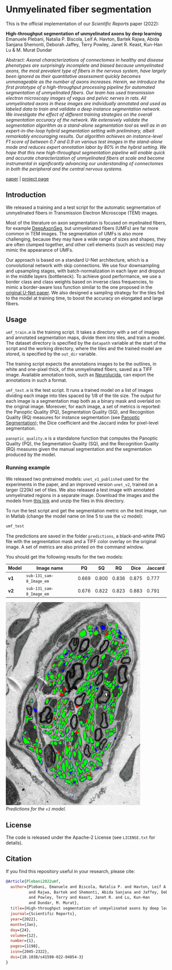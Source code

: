 # Unmyelinated fiber segmentation

This is the official implementation of our *Scientific Reports* paper (2022):

**High-throughput segmentation of unmyelinated axons by deep learning**  
Emanuele Plebani, Natalia P. Biscola, Leif A. Havton, Bartek Rajwa,
Abida Sanjana Shemonti, Deborah Jaffey, Terry Powley, Janet R. Keast,
Kun-Han Lu & M. Murat Dundar

Abstract: *Axonal characterizations of connectomes in healthy and disease
phenotypes are surprisingly incomplete and biased because unmyelinated axons,
the most prevalent type of fibers in the nervous system, have largely been
ignored as their quantitative assessment quickly becomes unmanageable as the
number of axons increases. Herein, we introduce the first prototype of a
high-throughput processing pipeline for automated segmentation of unmyelinated
fibers. Our team has used transmission electron microscopy images of vagus and
pelvic nerves in rats. All unmyelinated axons in these images are individually
annotated and used as labeled data to train and validate a deep instance
segmentation network. We investigate the effect of different training
strategies on the overall segmentation accuracy of the network. We extensively
validate the segmentation algorithm as a stand-alone segmentation tool as well
as in an expert-in-the-loop hybrid segmentation setting with preliminary,
albeit remarkably encouraging results. Our algorithm achieves an instance-level
F1 score of between 0.7 and 0.9 on various test images in the stand-alone mode
and reduces expert annotation labor by 80% in the hybrid setting. We hope that
this new high-throughput segmentation pipeline will enable quick and accurate
characterization of unmyelinated fibers at scale and become instrumental in
significantly advancing our understanding of connectomes in both the peripheral
and the central nervous systems.*

[paper](https://www.nature.com/articles/s41598-022-04854-3) |
[project page](https://cs.iupui.edu/~mdundar/TEM_segmentation.htm)

## Introduction

We released a training and a test script for the automatic segmentation of
unmyelinated fibers in Transmission Electron Microscope (TEM) images.

Most of the literature on axon segmentation is focused on myelinated fibers,
for example [DeepAxonSeg](https://www.nature.com/articles/s41598-018-22181-4),
but unmyelinated fibers (UMFs) are far more common in TEM images. The
segmentation of UMFs is also more challenging, because they may have a wide
range of sizes and shapes, they are often clumped together, and other cell
elements (such as vesicles) may mimic the appearance of UMFs.

Our approach is based on a standard U-Net architecture, which is a convolutional
network with skip connections. We use four downsampling and upsampling stages,
with batch-normalization in each layer and dropout in the middle layers
(bottleneck). To achieve good performance, we use a border class and class
weights based on inverse class frequencies, to mimic a border-aware loss
function similar to the one proposed in the
[original U-Net paper](https://arxiv.org/abs/1505.04597). We also designed a
sampling strategy for the tiles fed to the model at training time, to boost the
accuracy on elongated and large fibers.

## Usage

`umf_train.m` is the training script. It takes a directory with a set of images
and annotated segmentation maps, divide them into tiles, and train a model.
The dataset directory is specified by the `datapath` variable at the start of
the script and the working directory, where the tiles and the trained model are
stored, is specified by the `out_dir` variable.

The training script expects the annotations images to be the outlines, in white
and one-pixel thick, of the unmyelinated fibers, saved as a TIFF image.
Available annotation tools, such as
[Neurolucida](https://www.mbfbioscience.com/neurolucida), can export the
annotations in such a format.

`umf_test.m` is the test script. It runs a trained model on a list of images
dividing each image into tiles spaced by 1/8 of the tile size.
The output for each image is a segmentation map both as a binary mask and
overlaid on the original image. Moreover, for each image, a set of metrics is
reported: the Panoptic Quality (PQ), Segmentation Quality (SQ), and Recognition
Quality (RQ) measures for instance segmentation
(see [Panoptic Segmentation](https://arxiv.org/abs/1801.00868)); the Dice
coefficient and the Jaccard index for pixel-level segmentation.

`panoptic_quality.m` is a standalone function that computes the Panoptic
Quality (PQ), the Segmentation Quality (SQ), and the Recognition Quality (RQ)
measures given the manual segmentation and the segmentation produced by the
model.

### Running example

We released two pretrained models: `unet_v1_published` used for the
experiments in the paper, and an improved version `unet_v2`, trained on a
larger (220k) set of tiles.
We also released a test image with annotated unmyelinated regions in a separate
image.
Download the images and the models from
[this link](https://cs.iupui.edu/~mdundar/TEM_segmentation/umf_release_data.zip)
and unzip the files in this directory.

To run the test script and get the segmentation
metric on the test image, run in Matlab (change the model name on line 5 to use
the `v2` model):

```bash
umf_test
```

The predictions are saved in the folder `predictions`, a black-and-white PNG
file with the segmentation mask and a TIFF color overlay on the original image.
A set of metrics are also printed on the command window.

You should get the following results for the two models:

| **Model** | **Image name**        | **PQ** | **SQ** | **RQ** | **Dice** | **Jaccard** |
| ----        | ----                     | ----    | ----  | ----  | ----   | ----     |
| **v1**     | `sub-131_sam-8_Image_em` | 0.669   | 0.800 | 0.836 | 0.875  | 0.777    |
| **v2**     | `sub-131_sam-8_Image_em` | 0.676   | 0.822 | 0.823 | 0.883  | 0.791    |

![Segmentation result](result.png)  
*Predictions for the `v1` model.*

## License

The code is released under the Apache-2 License (see `LICENSE.txt` for
details).

## Citation

If you find this repository useful in your research, please cite:

```bibtex
@Article{Plebani2022umf,
  author={Plebani, Emanuele and Biscola, Natalia P. and Havton, Leif A.
          and Rajwa, Bartek and Shemonti, Abida Sanjana and Jaffey, Deborah
          and Powley, Terry and Keast, Janet R. and Lu, Kun-Han
          and Dundar, M. Murat},
  title={High-throughput segmentation of unmyelinated axons by deep learning},
  journal={Scientific Reports},
  year={2022},
  month={Jan},
  day={24},
  volume={12},
  number={1},
  pages={1198},
  issn={2045-2322},
  doi={10.1038/s41598-022-04854-3}
}
```
